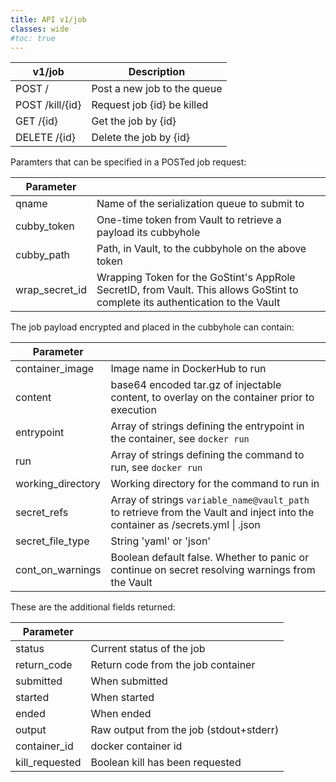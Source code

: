 ```yaml
---
title: API v1/job
classes: wide
#toc: true
---
```


|v1/job | Description                          |
|-------|--------------------------------------|
| POST / | Post a new job to the queue         |
| POST /kill/{id} | Request job {id} be killed |
| GET /{id} | Get the job by {id}              |
| DELETE /{id} | Delete the job by {id}        |

Paramters that can be specified in a POSTed job request:

| Parameter | |
|-----------|-|
| qname     | Name of the serialization queue to submit to |
| cubby_token | One-time token from Vault to retrieve a payload its cubbyhole |
| cubby_path | Path, in Vault, to the cubbyhole on the above token |
| wrap_secret_id | Wrapping Token for the GoStint's AppRole SecretID, from Vault.  This allows GoStint to complete its authentication to the Vault |

The job payload encrypted and placed in the cubbyhole can contain:

| Parameter | |
|-----------|-|
| container_image | Image name in DockerHub to run |
| content | base64 encoded tar.gz of injectable content, to overlay on the container prior to execution |
| entrypoint | Array of strings defining the entrypoint in the container, see `docker run`|
| run | Array of strings defining the command to run, see `docker run`|
| working_directory | Working directory for the command to run in |
| secret_refs | Array of strings `variable_name@vault_path` to retrieve from the Vault and inject into the container as /secrets.yml \| .json |
| secret_file_type | String 'yaml' or 'json' |
| cont_on_warnings | Boolean default false. Whether to panic or continue on secret resolving warnings from the Vault |

These are the additional fields returned:

| Parameter | |
|-----------|-|
| status | Current status of the job |
| return_code | Return code from the job container |
| submitted | When submitted |
| started |  When started |
| ended | When ended |
| output | Raw output from the job (stdout+stderr) |
| container_id | docker container id |
| kill_requested | Boolean kill has been requested |
